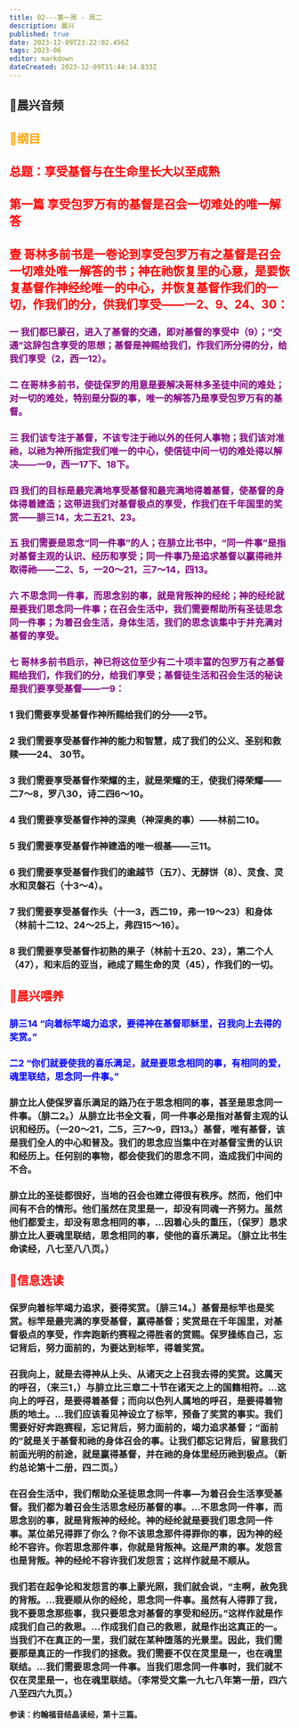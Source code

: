 ```yaml
---
title: 02---第一周 · 周二
description: 晨兴
published: true
date: 2023-12-09T23:22:02.456Z
tags: 2023-06
editor: markdown
dateCreated: 2023-12-09T15:44:14.833Z
---
```


## 🎵晨兴音频

## <font color=orange>📖纲目</font>

## <font color=red>**总题：享受基督与在生命里长大以至成熟**</font>

## <font color=red>**第一篇 享受包罗万有的基督是召会一切难处的唯一解答**</font>

## <font color=red>**壹 哥林多前书是一卷论到享受包罗万有之基督是召会一切难处唯一解答的书；神在祂恢复里的心意，是要恢复基督作神经纶唯一的中心，并恢复基督作我们的一切，作我们的分，供我们享受——一2、9、24、30：**</font>

### <font color=purple>**一 我们都已蒙召，进入了基督的交通，即对基督的享受中（9）；“交通”这辞包含享受的思想；基督是神赐给我们，作我们所分得的分，给我们享受（2，西一12）。**</font>

### <font color=purple>**二 在哥林多前书，使徒保罗的用意是要解决哥林多圣徒中间的难处；对一切的难处，特别是分裂的事，唯一的解答乃是享受包罗万有的基督。**</font>

### <font color=purple>**三 我们该专注于基督，不该专注于祂以外的任何人事物；我们该对准祂，以祂为神所指定我们唯一的中心，使信徒中间一切的难处得以解决——一9，西一17下、18下。**</font>

### <font color=purple>**四 我们的目标是最完满地享受基督和最完满地得着基督，使基督的身体得着建造；这带进我们对基督极点的享受，作我们在千年国里的奖赏——腓三14，太二五21、23。**</font>

### <font color=purple>**五 我们需要是思念“同一件事”的人；在腓立比书中，“同一件事”是指对基督主观的认识、经历和享受；同一件事乃是追求基督以赢得祂并取得祂——二2、5，一20～21，三7～14，四13。**</font>

### <font color=purple>**六 不思念同一件事，而思念别的事，就是背叛神的经纶；神的经纶就是要我们思念同一件事；在召会生活中，我们需要帮助所有圣徒思念同一件事；为着召会生活，身体生活，我们的思念该集中于并充满对基督的享受。**</font>

### <font color=purple>**七 哥林多前书启示，神已将这位至少有二十项丰富的包罗万有之基督赐给我们，作我们的分，给我们享受；基督徒生活和召会生活的秘诀是我们要享受基督——一9：**</font>

### **1 我们需要享受基督作神所赐给我们的分——2节。**

### **2 我们需要享受基督作神的能力和智慧，成了我们的公义、圣别和救赎——24、 30节。**

### **3 我们需要享受基督作荣耀的主，就是荣耀的王，使我们得荣耀——二7～8，罗八30，诗二四6～10。**

### **4 我们需要享受基督作神的深奥（神深奥的事）——林前二10。**

### **5 我们需要享受基督作神建造的唯一根基——三11。**

### **6 我们需要享受基督作我们的逾越节（五7）、无酵饼（8）、灵食、灵水和灵磐石（十3～4）。**

### **7 我们需要享受基督作头（十一3，西二19，弗一19～23）和身体（林前十二12、24～25上，弗四15～16）。**

### **8 我们需要享受基督作初熟的果子（林前十五20、23），第二个人（47），和末后的亚当，祂成了赐生命的灵（45），作我们的一切。**

## <font color=red>📖晨兴喂养</font>

### <font color=blue>腓三14   “向着标竿竭力追求，要得神在基督耶稣里，召我向上去得的奖赏。”</font>

### <font color=blue>二2   “你们就要使我的喜乐满足，就是要思念相同的事，有相同的爱，魂里联结，思念同一件事。”</font>

### 腓立比人使保罗喜乐满足的路乃在于思念相同的事，甚至是思念同一件事。（腓二2。）从腓立比书全文看，同一件事必是指对基督主观的认识和经历。（一20～21，二5，三7～9，四13。）基督，唯有基督，该是我们全人的中心和普及。我们的思念应当集中在对基督宝贵的认识和经历上。任何别的事物，都会使我们的思念不同，造成我们中间的不合。

### 腓立比的圣徒都很好，当地的召会也建立得很有秩序。然而，他们中间有不合的情形。他们虽然在灵里是一，却没有同魂一齐努力。虽然他们都爱主，却没有思念相同的事，…因着心头的重压，〔保罗〕恳求腓立比人要魂里联结，思念相同的事，使他的喜乐满足。（腓立比书生命读经，八七至八八页。）

## <font color=red>📖信息选读</font>

### 保罗向着标竿竭力追求，要得奖赏。〔腓三14。〕基督是标竿也是奖赏。标竿是最完满的享受基督，赢得基督；奖赏是在千年国里，对基督极点的享受，作奔跑新约赛程之得胜者的赏赐。保罗操练自己，忘记背后，努力面前的，为要达到标竿，得着奖赏。

### 召我向上，就是去得神从上头、从诸天之上召我去得的奖赏。这属天的呼召，（来三1，）与腓立比三章二十节在诸天之上的国籍相符。…这向上的呼召，是要得着基督；而向以色列人属地的呼召，是要得着物质的地土。…我们应该看见神设立了标竿，预备了奖赏的事实。我们需要好好奔跑赛程，忘记背后，努力面前的，竭力追求基督；“面前的”就是关于基督和祂的身体召会的事。让我们都忘记背后，留意我们前面光明的前途，就是赢得基督，并在祂的身体里经历祂到极点。（新约总论第十二册，四二页。）

### 在召会生活中，我们帮助众圣徒思念同一件事—为着召会生活享受基督。我们都为着召会生活思念经历基督的事。…不思念同一件事，而思念别的事，就是背叛神的经纶。神的经纶就是要我们思念同一件事。某位弟兄得罪了你么？你不该思念那件得罪你的事，因为神的经纶不容许。你若思念那件事，你就是背叛神。这是严肃的事。发怨言也是背叛。神的经纶不容许我们发怨言；这样作就是不顺从。

### 我们若在起争论和发怨言的事上蒙光照，我们就会说，“主啊，赦免我的背叛。…我要顺从你的经纶，思念同一件事。虽然有人得罪了我，我不要思念那些事，我只要思念对基督的享受和经历。”这样作就是作成我们自己的救恩。…作成我们自己的救恩，就是作出这真正的一。当我们不在真正的一里，我们就在某种堕落的光景里。因此，我们需要那是真正的一作我们的拯救。我们需要不仅在灵里是一，也在魂里联结。…我们需要思念同一件事。当我们思念同一件事时，我们就不仅在灵里是一，也在魂里联结。（李常受文集一九七八年第一册，四六八至四六九页。）

**参读：约翰福音结晶读经，第十三篇。**
<!-- Google tag (gtag.js) -->
<script async src="https://www.googletagmanager.com/gtag/js?id=G-1P8709Z16T"></script>
<script>
  window.dataLayer = window.dataLayer || [];
  function gtag(){dataLayer.push(arguments);}
  gtag('js', new Date());

  gtag('config', 'G-1P8709Z16T');
</script>